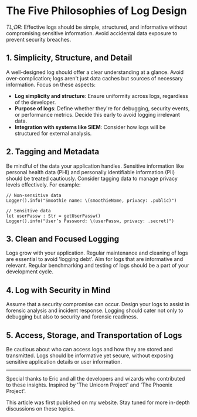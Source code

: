 # The Five Philosophies of Log Design

*TL;DR*: Effective logs should be simple, structured, and informative without compromising sensitive information. Avoid accidental data exposure to prevent security breaches.

## 1. Simplicity, Structure, and Detail

A well-designed log should offer a clear understanding at a glance. Avoid over-complication; logs aren't just data caches but sources of necessary information. Focus on these aspects:

- **Log simplicity and structure**: Ensure uniformity across logs, regardless of the developer.
- **Purpose of logs**: Define whether they're for debugging, security events, or performance metrics. Decide this early to avoid logging irrelevant data.
- **Integration with systems like SIEM**: Consider how logs will be structured for external analysis.

## 2. Tagging and Metadata

Be mindful of the data your application handles. Sensitive information like personal health data (PHI) and personally identifiable information (PII) should be treated cautiously. Consider tagging data to manage privacy levels effectively. For example:

```plaintext
// Non-sensitive data
Logger().info("Smoothie name: \(smoothieName, privacy: .public)")

// Sensitive data
let userPassw : Str = getUserPassw()
Logger().info("User’s Password: \(userPassw, privacy: .secret)")
```


## 3. Clean and Focused Logging

Logs grow with your application. Regular maintenance and cleaning of logs are essential to avoid 'logging debt'. Aim for logs that are informative and relevant. Regular benchmarking and testing of logs should be a part of your development cycle.



## 4. Log with Security in Mind

Assume that a security compromise can occur. Design your logs to assist in forensic analysis and incident response. Logging should cater not only to debugging but also to security and forensic readiness.

## 5. Access, Storage, and Transportation of Logs

Be cautious about who can access logs and how they are stored and transmitted. Logs should be informative yet secure, without exposing sensitive application details or user information.

---

Special thanks to Eric and all the developers and wizards who contributed to these insights. Inspired by 'The Unicorn Project' and 'The Phoenix Project'.

This article was first published on my website. Stay tuned for more in-depth discussions on these topics.
